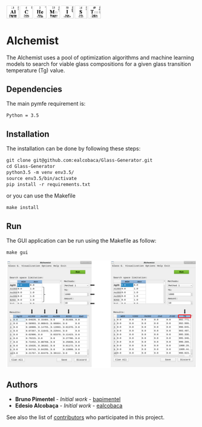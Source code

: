 
<img src="https://github.com/ealcobaca/alchemist-web/blob/master/frontend/src/assets/images/logo/logo-alchemist-periodic-table.png" alt="drawing" width="250"/>

Alchemist
=========
The Alchemist uses a pool of optimization algorithms and machine learning models to search for viable glass compositions for a given glass transition temperature (Tg) value.


## Dependencies
The main pymfe requirement is:
```
Python = 3.5
```


## Installation
The installation can be done by following these steps:
```
git clone git@github.com:ealcobaca/Glass-Generator.git
cd Glass-Generator
python3.5 -m venv env3.5/
source env3.5/bin/activate
pip install -r requirements.txt
```

or you can use the Makefile
```
make install
```

## Run
The GUI application can be run using the Makefile as follow:
```
make gui
```
![Alchemist](https://github.com/ealcobaca/Glass-Generator/blob/master/alchemist-2018.png?raw=true)


## Authors
* **Bruno Pimentel** - *Initial work* - [bapimentel](https://github.com/bapimentel)
* **Edesio Alcobaça** - *Initial work* - [ealcobaca](https://github.com/ealcobaca)

See also the list of [contributors](https://github.com/ealcobaca/Glass-Generator/graphs/contributors) who participated in this project.

